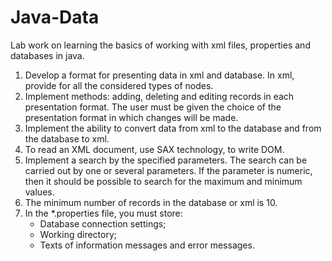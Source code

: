 # Java-Data
Lab work on learning the basics of working with xml files, properties and databases in java.

1. Develop a format for presenting data in xml and database. In xml, provide for all the considered types of nodes.
2. Implement methods: adding, deleting and editing records in each presentation format. The user must be given the choice of the presentation format in which changes will be made.
3. Implement the ability to convert data from xml to the database and from the database to xml.
4. To read an XML document, use SAX technology, to write DOM.
5. Implement a search by the specified parameters. The search can be carried out by one or several parameters. If the parameter is numeric, then it should be possible to search for the maximum and minimum values.
6. The minimum number of records in the database or xml is 10.
7. In the *.properties file, you must store:
    - Database connection settings;
    - Working directory;
    - Texts of information messages and error messages.
